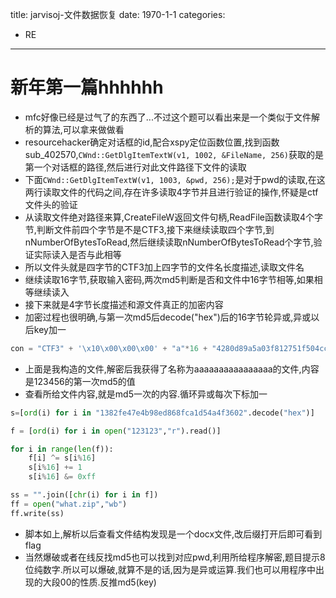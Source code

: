 title: jarvisoj-文件数据恢复
date: 1970-1-1
categories:
- RE
---

# 新年第一篇hhhhhh

- mfc好像已经是过气了的东西了...不过这个题可以看出来是一个类似于文件解析的算法,可以拿来做做看
- resourcehacker确定对话框的id,配合xspy定位函数位置,找到函数sub_402570,`CWnd::GetDlgItemTextW(v1, 1002, &FileName, 256)`获取的是第一个对话框的路径,然后进行对此文件路径下文件的读取
- 下面`CWnd::GetDlgItemTextW(v1, 1003, &pwd, 256);`是对于pwd的读取,在这两行读取文件的代码之间,存在许多读取4字节并且进行验证的操作,怀疑是ctf文件头的验证
-  从读取文件绝对路径来算,CreateFileW返回文件句柄,ReadFile函数读取4个字节,判断文件前四个字节是不是CTF3,接下来继续读取四个字节,到nNumberOfBytesToRead,然后继续读取nNumberOfBytesToRead个字节,验证实际读入是否与此相等
- 所以文件头就是四字节的CTF3加上四字节的文件名长度描述,读取文件名
- 继续读取16字节,获取输入密码,两次md5判断是否和文件中16字节相等,如果相等继续读入
- 接下来就是4字节长度描述和源文件真正的加密内容
- 加密过程也很明确,与第一次md5后decode("hex")后的16字节轮异或,异或以后key加一

```python
con = "CTF3" + '\x10\x00\x00\x00' + "a"*16 + "4280d89a5a03f812751f504cc10ee8a5".decode("hex") + '\x20\x00\x00\x00' + '\x00'*0x20
```

- 上面是我构造的文件,解密后我获得了名称为aaaaaaaaaaaaaaaa的文件,内容是123456的第一次md5的值
- 查看所给文件内容,就是md5一次的内容.循环异或每次下标加一

```python
s=[ord(i) for i in "1382fe47e4b98ed868fca1d54a4f3602".decode("hex")]

f = [ord(i) for i in open("123123","r").read()]

for i in range(len(f)):
    f[i] ^= s[i%16]
    s[i%16] += 1
    s[i%16] &= 0xff

ss = "".join([chr(i) for i in f])
ff = open("what.zip","wb")
ff.write(ss)
```

- 脚本如上,解析以后查看文件结构发现是一个docx文件,改后缀打开后即可看到flag
- 当然爆破或者在线反找md5也可以找到对应pwd,利用所给程序解密,题目提示8位纯数字.所以可以爆破,就算不是的话,因为是异或运算.我们也可以用程序中出现的大段00的性质.反推md5(key)